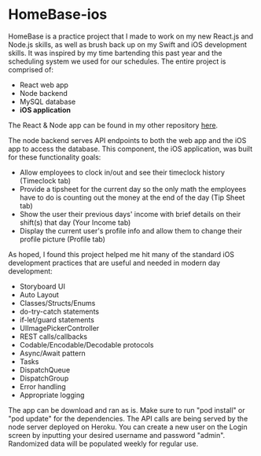 # HomeBase-ios

HomeBase is a practice project that I made to work on my new React.js and Node.js skills, as well as brush back up on my Swift and iOS development skills. It was inspired by my time bartending this past year and the scheduling system we used for our schedules. The entire project is comprised of:
* React web app
* Node backend
* MySQL database
* __iOS application__

The React & Node app can be found in my other repository [here](https://github.com/cturczynski/HomeBase).

The node backend serves API endpoints to both the web app and the iOS app to access the database. This component, the iOS application, was built for these functionality goals:
* Allow employees to clock in/out and see their timeclock history (Timeclock tab)
* Provide a tipsheet for the current day so the only math the employees have to do is counting out the money at the end of the day (Tip Sheet tab)
* Show the user their previous days' income with brief details on their shift(s) that day (Your Income tab)
* Display the current user's profile info and allow them to change their profile picture (Profile tab)

As hoped, I found this project helped me hit many of the standard iOS development practices that are useful and needed in modern day development:
* Storyboard UI
* Auto Layout
* Classes/Structs/Enums
* do-try-catch statements
* if-let/guard statements
* UIImagePickerController
* REST calls/callbacks
* Codable/Encodable/Decodable protocols
* Async/Await pattern
* Tasks
* DispatchQueue
* DispatchGroup
* Error handling
* Appropriate logging

The app can be download and ran as is. Make sure to run "pod install" or "pod update" for the dependencies. The API calls are being served by the node server deployed on Heroku. You can create a new user on the Login screen by inputting your desired username and password "admin". Randomized data will be populated weekly for regular use.
